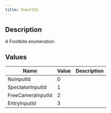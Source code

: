 ```yaml
---
title: InputIds
---
```

## Description

A Frostbite enumeration.

## Values

| Name              | Value | Description |
| ----------------- | ----- | ----------- |
| NoInputId         | 0     |             |
| SpectatorInputId  | 1     |             |
| FreeCameraInputId | 2     |             |
| EntryInputId      | 3     |             |
